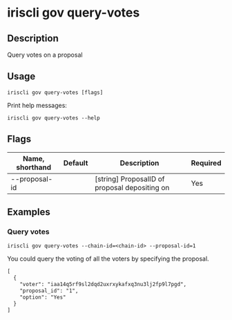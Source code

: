 # iriscli gov query-votes

## Description

Query votes on a proposal

## Usage

```
iriscli gov query-votes [flags]
```

Print help messages:

```
iriscli gov query-votes --help
```
## Flags

| Name, shorthand | Default                    | Description                                                                                                                                          | Required |
| --------------- | -------------------------- | ---------------------------------------------------------------------------------------------------------------------------------------------------- | -------- |
| --proposal-id   |                            | [string] ProposalID of proposal depositing on                                                                                                        | Yes      |

## Examples

### Query votes

```shell
iriscli gov query-votes --chain-id=<chain-id> --proposal-id=1
```

You could query the voting of all the voters by specifying the proposal.
 
```txt
[
  {
    "voter": "iaa14q5rf9sl2dqd2uxrxykafxq3nu3lj2fp9l7pgd",
    "proposal_id": "1",
    "option": "Yes"
  }
]
```
